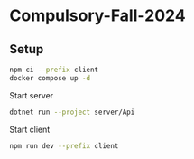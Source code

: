 # Compulsory-Fall-2024
## Setup

```sh
npm ci --prefix client
docker compose up -d
```

Start server

```sh
dotnet run --project server/Api
```

Start client

```sh
npm run dev --prefix client
```
